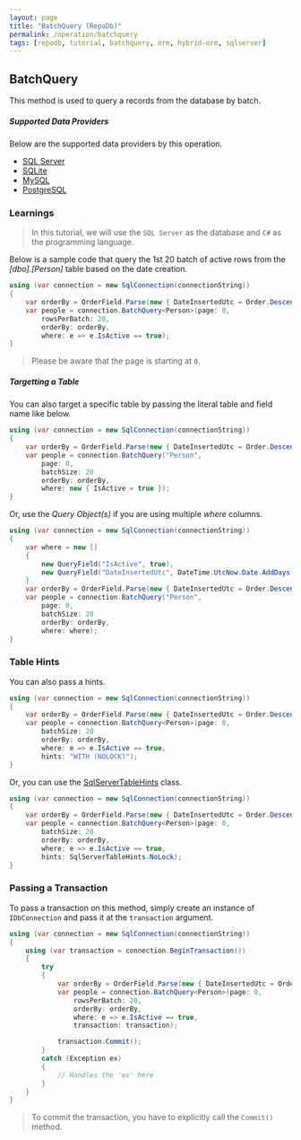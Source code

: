 ```yaml
---
layout: page
title: "BatchQuery (RepoDb)"
permalink: /operation/batchquery
tags: [repodb, tutorial, batchquery, orm, hybrid-orm, sqlserver]
---
```


## BatchQuery

This method is used to query a records from the database by batch.

##### Supported Data Providers

Below are the supported data providers by this operation.

- [SQL Server](https://www.nuget.org/packages/RepoDb.SqlServer)
- [SQLite](https://www.nuget.org/packages/RepoDb.SqLite)
- [MySQL](https://www.nuget.org/packages/RepoDb.MySql)
- [PostgreSQL](https://www.nuget.org/packages/RepoDb.PostgreSql)

### Learnings

> In this tutorial, we will use the `SQL Server` as the database and `C#` as the programming language.

Below is a sample code that query the 1st 20 batch of active rows from the *[dbo].[Person]* table based on the date creation.

```csharp
using (var connection = new SqlConnection(connectionString))
{
	var orderBy = OrderField.Parse(new { DateInsertedUtc = Order.Descending });
	var people = connection.BatchQuery<Person>(page: 0,
		rowsPerBatch: 20,
		orderBy: orderBy,
		where: e => e.IsActive == true);
}
```

> Please be aware that the page is starting at `0`.

##### Targetting a Table

You can also target a specific table by passing the literal table and field name like below.

```csharp
using (var connection = new SqlConnection(connectionString))
{
	var orderBy = OrderField.Parse(new { DateInsertedUtc = Order.Descending })
	var people = connection.BatchQuery("Person",
		page: 0,
		batchSize: 20
		orderBy: orderBy,
		where: new { IsActive = true });
}
```

Or, use the *Query Object(s)* if you are using multiple *where* columns.

```csharp
using (var connection = new SqlConnection(connectionString))
{
	var where = new []
	{
		new QueryField("IsActive", true),
		new QueryField("DateInsertedUtc", DateTime.UtcNow.Date.AddDays(-1))
	}
	var orderBy = OrderField.Parse(new { DateInsertedUtc = Order.Descending })
	var people = connection.BatchQuery("Person",
		page: 0,
		batchSize: 20
		orderBy: orderBy,
		where: where);
}
```

### Table Hints

You can also pass a hints.

```csharp
using (var connection = new SqlConnection(connectionString))
{
	var orderBy = OrderField.Parse(new { DateInsertedUtc = Order.Descending })
	var people = connection.BatchQuery<Person>(page: 0,
		batchSize: 20
		orderBy: orderBy,
		where: e => e.IsActive == true,
		hints: "WITH (NOLOCK)");
}
```

Or, you can use the [SqlServerTableHints](/classes/SqlServerTableHints) class.

```csharp
using (var connection = new SqlConnection(connectionString))
{
	var orderBy = OrderField.Parse(new { DateInsertedUtc = Order.Descending })
	var people = connection.BatchQuery<Person>(page: 0,
		batchSize: 20
		orderBy: orderBy,
		where: e => e.IsActive == true,
		hints: SqlServerTableHints.NoLock);
}
```

### Passing a Transaction

To pass a transaction on this method, simply create an instance of `IDbConnection` and pass it at the `transaction` argument.

```csharp
using (var connection = new SqlConnection(connectionString))
{
	using (var transaction = connection.BeginTransaction())
	{
		try
		{
			var orderBy = OrderField.Parse(new { DateInsertedUtc = Order.Descending });
			var people = connection.BatchQuery<Person>(page: 0,
				rowsPerBatch: 20,
				orderBy: orderBy,
				where: e => e.IsActive == true,
				transaction: transaction);

			transaction.Commit();
		}
		catch (Exception ex)
		{
			// Handles the 'ex' here
		}
	}
}
```

> To commit the transaction, you have to explicitly call the `Commit()` method.


